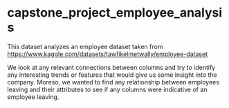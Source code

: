 # capstone_project_employee_analysis

This dataset analyzes an employee dataset taken from https://www.kaggle.com/datasets/tawfikelmetwally/employee-dataset

We look at any relevant connections between columns and try to identify any interesting trends or features that would give us some insight into the company. Moreso, we wanted to find any relationship between employees leaving and their attributes to see if any columns were indicative of an employee leaving.
